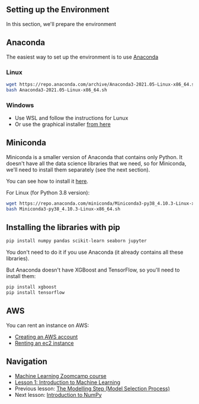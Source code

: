 ##  Setting up the Environment

In this section, we'll prepare the environment

## Anaconda

The easiest way to set up the environment is to use [Anaconda](https://www.anaconda.com/products/individual)

### Linux

```bash
wget https://repo.anaconda.com/archive/Anaconda3-2021.05-Linux-x86_64.sh
bash Anaconda3-2021.05-Linux-x86_64.sh
```

### Windows

* Use WSL and follow the instructions for Lunux
* Or use the graphical installer [from here](https://www.anaconda.com/products/individual)


## Miniconda 

Miniconda is a smaller version of Anaconda that contains only Python. It doesn't have all the data science libraries that we
need, so for Miniconda, we'll need to install them separately (see the next section).


You can see how to install it [here](https://docs.conda.io/en/latest/miniconda.html).


For Linux (for Python 3.8 version):

```bash
wget https://repo.anaconda.com/miniconda/Miniconda3-py38_4.10.3-Linux-x86_64.sh
bash Miniconda3-py38_4.10.3-Linux-x86_64.sh
```


## Installing the libraries with pip

```bash
pip install numpy pandas scikit-learn seaborn jupyter
```

You don't need to do it if you use Anaconda (it already contains all these libraries).

But Anaconda doesn't have XGBoost and TensorFlow, so you'll need to install them:

```bash
pip install xgboost 
pip install tensorflow
```


## AWS 

You can rent an instance on AWS:

* [Creating an AWS account](https://mlbookcamp.com/article/aws)
* [Renting an ec2 instance](https://mlbookcamp.com/article/aws-ec2)



## Navigation

* [Machine Learning Zoomcamp course](../)
* [Lesson 1: Introduction to Machine Learning](README.md)
* Previous lesson: [The Modelling Step (Model Selection Process)](05-model-selection.md)
* Next lesson: [Introduction to NumPy](07-numpy.md)
